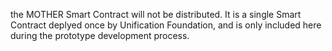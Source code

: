 the MOTHER Smart Contract will not be distributed. It is a single Smart Contract deplyed once by Unification Foundation, and is only included here during the prototype development process.
